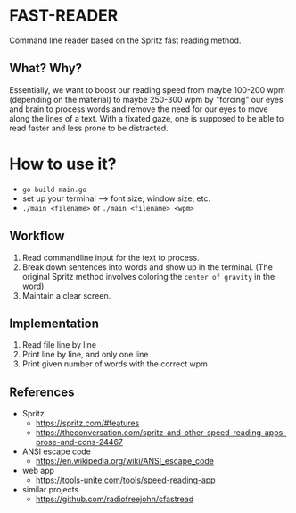 # FAST-READER
Command line reader based on the Spritz fast reading method.

## What? Why?
Essentially, we want to boost our reading speed from maybe 100-200 wpm (depending on the material) to maybe 250-300 wpm by "forcing" our eyes and brain to process words and remove the need for our eyes to move along the lines of a text. With a fixated gaze, one is supposed to be able to read faster and less prone to be distracted.

# How to use it?
- `go build main.go`
- set up your terminal --> font size, window size, etc.
- `./main <filename>` or `./main <filename> <wpm>`

## Workflow
1. Read commandline input for the text to process.
2. Break down sentences into words and show up in the terminal. (The original Spritz method involves coloring the `center of gravity` in the word)
3. Maintain a clear screen.

## Implementation
1. Read file line by line
2. Print line by line, and only one line
3. Print given number of words with the correct wpm

## References
- Spritz
    - https://spritz.com/#features 
    - https://theconversation.com/spritz-and-other-speed-reading-apps-prose-and-cons-24467 
- ANSI escape code
    - https://en.wikipedia.org/wiki/ANSI_escape_code
- web app
    - https://tools-unite.com/tools/speed-reading-app 
- similar projects
    - https://github.com/radiofreejohn/cfastread 